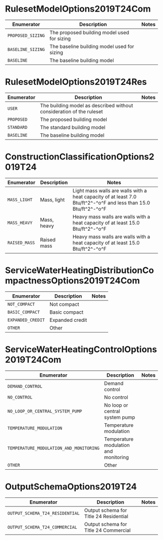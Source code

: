 # RulesetModelOptions2019T24Com
|    Enumerator     |                 Description                 | Notes |
| ----------------- | ------------------------------------------- | ----- |
| `PROPOSED_SIZING` | The proposed building model used for sizing |       |
| `BASELINE_SIZING` | The baseline building model used for sizing |       |
| `BASELINE`        | The baseline building model                 |       |

# RulesetModelOptions2019T24Res
| Enumerator |                             Description                              | Notes |
| ---------- | -------------------------------------------------------------------- | ----- |
| `USER`     | The building model as described without consideration of the ruleset |       |
| `PROPOSED` | The proposed building model                                          |       |
| `STANDARD` | The standard building model                                          |       |
| `BASELINE` | The baseline building model                                          |       |

# ConstructionClassificationOptions2019T24
|  Enumerator   | Description |                                                      Notes                                                       |
| ------------- | ----------- | ---------------------------------------------------------------------------------------------------------------- |
| `MASS_LIGHT`  | Mass, light | Light mass walls are walls with a heat capacity of at least 7.0 Btu/ft^2^-^o^F and less than 15.0 Btu/ft^2^-^o^F |
| `MASS_HEAVY`  | Mass, heavy | Heavy mass walls are walls with a heat capacity of at least 15.0 Btu/ft^2^-^o^F                                  |
| `RAISED_MASS` | Raised mass | Heavy mass walls are walls with a heat capacity of at least 15.0 Btu/ft^2^-^o^F                                  |

# ServiceWaterHeatingDistributionCompactnessOptions2019T24Com
|    Enumerator     |   Description   | Notes |
| ----------------- | --------------- | ----- |
| `NOT_COMPACT`     | Not compact     |       |
| `BASIC_COMPACT`   | Basic compact   |       |
| `EXPANDED_CREDIT` | Expanded credit |       |
| `OTHER`           | Other           |       |

# ServiceWaterHeatingControlOptions2019T24Com
|               Enumerator                |              Description              | Notes |
| --------------------------------------- | ------------------------------------- | ----- |
| `DEMAND_CONTROL`                        | Demand control                        |       |
| `NO_CONTROL`                            | No control                            |       |
| `NO_LOOP_OR_CENTRAL_SYSTEM_PUMP`        | No loop or central system pump        |       |
| `TEMPERATURE_MODULATION`                | Temperature modulation                |       |
| `TEMPERATURE_MODULATION_AND_MONITORING` | Temperature modulation and monitoring |       |
| `OTHER`                                 | Other                                 |       |

# OutputSchemaOptions2019T24
|           Enumerator            |              Description               | Notes |
| ------------------------------- | -------------------------------------- | ----- |
| `OUTPUT_SCHEMA_T24_RESIDENTIAL` | Output schema for Title 24 Residential |       |
| `OUTPUT_SCHEMA_T24_COMMERCIAL`  | Output schema for Title 24 Commercial  |       |

